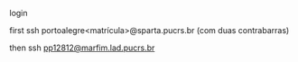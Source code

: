 login 

first
ssh portoalegre\<matrícula>@sparta.pucrs.br (com duas contrabarras)

then
ssh pp12812@marfim.lad.pucrs.br
